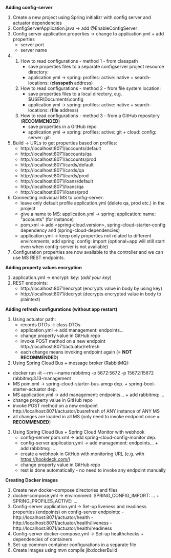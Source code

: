 **Adding config-server**

1. Create a new project using Spring initializr with config server and actuator dependencies
2. ConfigServerApplication.java -> add @EnableConfigServer
3. Config server application.properties -> change to application.yml + add properties
    - server port
    - server name
4.
   1. How to read configurations - method 1 - from classpath
       - save properties files to a separate configserver project resource directory:
       - application.yml -> spring: profiles: active: native + search-locations: (**classpath** address)
   2. How to read configurations - method 2 - from file system location:
        - save properties files to a local directory, e.g. $USER\Documents\config
        - application.yml -> spring: profiles: active: native + search-locations: (**file** address)
   3. How to read configurations - method 3 - from a GitHub repository (**RECOMMENDED**)
        - save properties in a GitHub repo
        - application.yml -> spring: profiles: active: git + cloud: config: server: git:
5. Build -> URLs to get properties based on profiles:
    - http://localhost:8071/accounts/default
    - http://localhost:8071/accounts/qa
    - http://localhost:8071/accounts/prod
    - http://localhost:8071/cards/default
    - http://localhost:8071/cards/qa
    - http://localhost:8071/cards/prod
    - http://localhost:8071/loans/default
    - http://localhost:8071/loans/qa
    - http://localhost:8071/loans/prod
6. Connecting individual MS to config-server:
    - leave only default profile application.yml (delete qa, prod etc.) in the project
    - give a name to MS: application.yml -> spring: application: name: "accounts" (for instance)
    - pom.xml -> add <spring-cloud.version>, spring-cloud-starter-config dependency and 
       <dependencyManagement> (spring-cloud-dependencies)
    - application.yml -> keep only properties not related to different environments, 
       add spring: config: import (optional=app will still start even when config-server is not available)
7. Configuration properties are now available to the controller and we can use MS REST endpoints.
   
**Adding property values encryption**

1. application.yml -> encrypt: key: (_add your key_)
2. REST endpoints:
    - http://localhost:8071/encrypt (encrypts value in body by using key)
    - http://localhost:8071/decrypt (decrypts encrypted value in body to plaintext)

**Adding refresh configurations (without app restart)**

1. Using actuator path:
   - records DTOs -> class DTOs
   - application.yml -> add management: endpoints...
   - change property value in GitHub repo
   - invoke POST method on a new endpoint http://localhost:8071/actuator/refresh
   - each change means invoking endpoint again (= **NOT RECOMMENDED**)
2. Using Spring Cloud Bus + message broker (RabbitMQ):
  - docker run -it --rm --name rabbitmq -p 5672:5672 -p 15672:15672 rabbitmq:3.13-management
  - MS pom.xml -> spring-cloud-starter-bus-amqp dep. + spring-boot-starter-actuator dep.
  - MS application.yml -> add management: endpoints... + add rabbitmq: ...
  - change property value in GitHub repo
  - invoke POST method on a new endpoint http://localhost:8071/actuator/busrefresh of ANY instance of ANY MS
  - all changes are loaded in all MS (only need to invoke endpoint once = **RECOMMENDED**)
3. Using Spring Cloud Bus + Spring Cloud Monitor with webhook
    - config-server pom.xml -> add spring-cloud-config-monitor dep.
    - config-server application.yml -> add management: endpoints... + add rabbitmq: ...
    - create a webhook in GitHub with monitoring URL (e.g. with https://hookdeck.com/)
    - change property value in GitHub repo
    - rest is done automatically - no need to invoke any endpoint manually

**Creating Docker images**

1. Create new docker-compose directories and files
2. docker-compose.yml -> environment: SPRING_CONFIG_IMPORT: ... + SPRING_PROFILES_ACTIVE: ...
3. Config-server application.yml -> Set-up liveness and readiness properties (endpoints) on config-server
    endpoints:
        - http://localhost:8071/actuator/health
        - http://localhost:8071/actuator/health/liveness
        - http://localhost:8071/actuator/health/readiness
4. Config-server docker-compose.yml -> Set-up healthchecks + dependencies of containers
5. Set-up common container configurations in a separate file
5. Create images using mvn compile jib:dockerBuild   